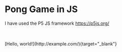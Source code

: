 # Pong Game in JS

I have used the P5 JS framework https://p5js.org/

<br>
<br>
[Hello, world!](http://example.com/){target="_blank"}
